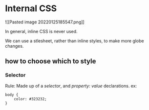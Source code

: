 # Internal CSS
![[Pasted image 20220125185547.png]]

In general, inline CSS is never used.

We can use a stlesheet, rather than inline styles, to make more globe changes.

## how to choose which to style
### Selector
Rule: Made up of a *selector*, and *property: value* declarations.
ex:
```
body { 
	color: #323232;
}
```

